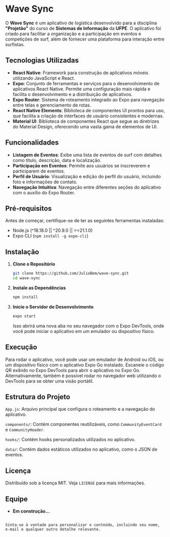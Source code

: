 # Wave Sync

O **Wave Sync** é um aplicativo de logística desenvolvido para a disciplina **"Projetão"** do curso de **Sistemas de Informação** da **UFPE**. O aplicativo foi criado para facilitar a organização e a participação em eventos e competições de surf, além de fornecer uma plataforma para interação entre surfistas.

## Tecnologias Utilizadas

- **React Native**: Framework para construção de aplicativos móveis utilizando JavaScript e React.
- **Expo**: Conjunto de ferramentas e serviços para o desenvolvimento de aplicativos React Native. Permite uma configuração mais rápida e facilita o desenvolvimento e a distribuição de aplicativos.
- **Expo Router**: Sistema de roteamento integrado ao Expo para navegação entre telas e gerenciamento de rotas.
- **React Native Elements**: Biblioteca de componentes UI prontos para uso, que facilita a criação de interfaces de usuário consistentes e modernas.
- **Material UI**: Biblioteca de componentes React que segue as diretrizes do Material Design, oferecendo uma vasta gama de elementos de UI.

## Funcionalidades

- **Listagem de Eventos**: Exibe uma lista de eventos de surf com detalhes como título, descrição, data e localização.
- **Participação em Eventos**: Permite aos usuários se inscreverem e participarem de eventos.
- **Perfil de Usuário**: Visualização e edição do perfil do usuário, incluindo foto e informações de contato.
- **Navegação Intuitiva**: Navegação entre diferentes seções do aplicativo com o auxílio do Expo Router.

## Pré-requisitos

Antes de começar, certifique-se de ter as seguintes ferramentas instaladas:

- Node.js (^18.18.0 || ^20.9.0 || >=21.1.0)
- Expo CLI (`npm install -g expo-cli`)

## Instalação

1. **Clone o Repositório**

   ```bash
   git clone https://github.com/JulioBem/wave-sync.git
   cd wave-sync
   ```

2. **Instale as Dependências**

   ```bash
   npm install
   ```

3. **Inicie o Servidor de Desenvolvimento**

   ```bash
   expo start
   ```

   Isso abrirá uma nova aba no seu navegador com o Expo DevTools, onde você pode iniciar o aplicativo em um emulador ou dispositivo físico.

## Execução

Para rodar o aplicativo, você pode usar um emulador de Android ou iOS, ou um dispositivo físico com o aplicativo Expo Go instalado. Escaneie o código QR exibido no Expo DevTools para abrir o aplicativo no Expo Go. Alternativamente, também é possível rodar no navegador web utilizando o DevTools para se obter uma visão portátil.

## Estrutura do Projeto

  `App.js`: Arquivo principal que configura o roteamento e a navegação do aplicativo.
    
  `components/`: Contém componentes reutilizáveis, como `CommunityEventCard` e `CommunityHeader`.
    
  `hooks/`: Contém hooks personalizados utilizados no aplicativo.
    
  `data/`: Contém dados estáticos utilizados no aplicativo, como o JSON de eventos.

## Licença

Distribuído sob a licença MIT. Veja `LICENSE` para mais informações.

## Equipe

- **Em construção...**
```

Sinta-se à vontade para personalizar o conteúdo, incluindo seu nome, e-mail e qualquer outro detalhe relevante.

